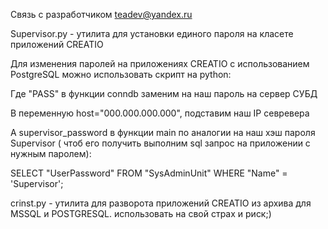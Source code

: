 Связь с разработчиком teadev@yandex.ru

Supervisor.py - утилита для установки единого пароля на класете приложений CREATIO


Для изменения паролей на приложениях CREATIO с использованием PostgreSQL можно использовать скрипт на python:


Где "PASS" в функции conndb заменим на наш пароль на сервер СУБД


В переменную  host="000.000.000.000", подставим наш IP севревера


А supervisor_password  в функции main по аналогии на наш хэш пароля Supervisor ( чтоб его получить выполним sql запрос на приложении с нужным паролем):


SELECT "UserPassword" FROM "SysAdminUnit" WHERE  "Name" = 'Supervisor';



crinst.py - утилита для разворота приложений CREATIO из архива для MSSQL и POSTGRESQL. использовать на свой страх и риск;)
